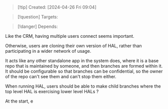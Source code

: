 
>[!tip] Created: [2024-04-26 Fri 09:04]

>[!question] Targets: 

>[!danger] Depends: 

Like the CRM, having multiple users connect seems important.

Otherwise, users are cloning their own version of HAL, rather than participating in a wider network of usage.

It acts like any other standalone app in the system does, where it is a base repo that is maintained by someone, and then branches are formed within it.  It should be configurable so that branches can be confidential, so the owner of the repo can't see them and can't stop them either.

When running HAL, users should be able to make child branches where the top level HAL is exercising lower level HALs ?

At the start, e
